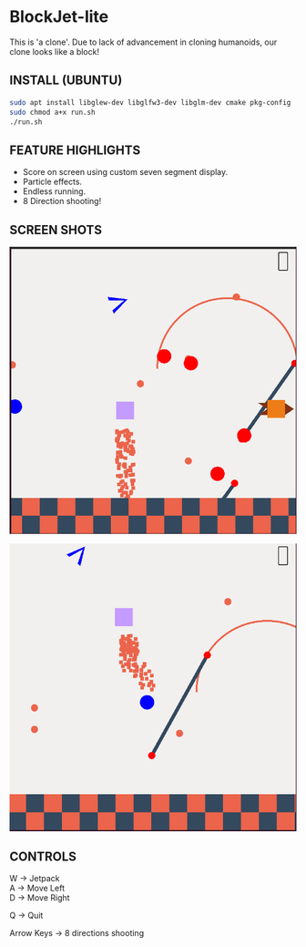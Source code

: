 BlockJet-lite
==============

This is 'a clone'. Due to lack of advancement in cloning humanoids, our clone looks like a block!

## INSTALL (UBUNTU)
```bash
sudo apt install libglew-dev libglfw3-dev libglm-dev cmake pkg-config
sudo chmod a+x run.sh
./run.sh
```
## FEATURE HIGHLIGHTS
* Score on screen using custom seven segment display.
* Particle effects.
* Endless running.
* 8 Direction shooting!

## SCREEN SHOTS
![](./screen-shots/1.png)
  
  
    

![](./screen-shots/2.png)
## CONTROLS
W   -> Jetpack  
A   -> Move Left  
D   -> Move Right  

Q   -> Quit

Arrow Keys -> 8 directions shooting
